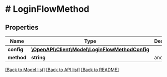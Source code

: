 # # LoginFlowMethod

## Properties

Name | Type | Description | Notes
------------ | ------------- | ------------- | -------------
**config** | [**\OpenAPI\Client\Model\LoginFlowMethodConfig**](LoginFlowMethodConfig.md) |  |
**method** | **string** | and so on. |

[[Back to Model list]](../../README.md#models) [[Back to API list]](../../README.md#endpoints) [[Back to README]](../../README.md)
